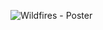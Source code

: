![Wildfires - Poster](https://user-images.githubusercontent.com/68168714/148655020-db166acd-fa64-4356-8eb3-0a27933d232f.png)
